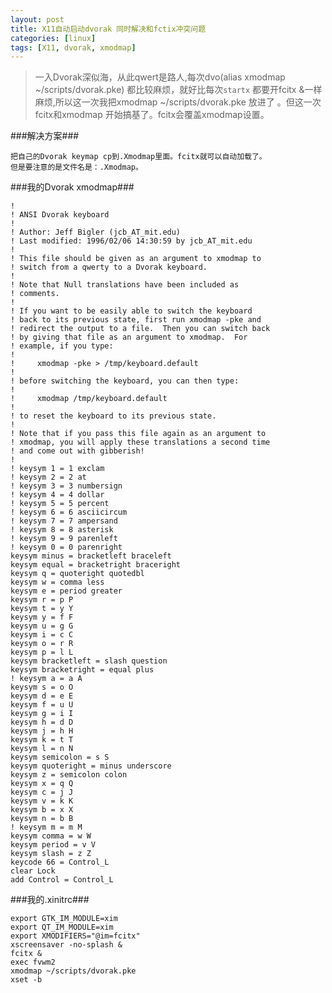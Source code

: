 ```yaml
---
layout: post
title: X11自动启动dvorak 同时解决和fctix冲突问题
categories: [linux]
tags: [X11, dvorak, xmodmap]
---
```


>一入Dvorak深似海，从此qwert是路人,每次dvo(alias xmodmap ~/scripts/dvorak.pke) 
都比较麻烦，就好比每次`startx` 都要开fcitx &一样麻烦,所以这一次我把xmodmap ~/scripts/dvorak.pke 放进了 。但这一次fcitx和xmodmap
开始搞基了。fcitx会覆盖xmodmap设置。

###解决方案###
    
    把自己的Dvorak keymap cp到.Xmodmap里面。fcitx就可以自动加载了。
    但是要注意的是文件名是：.Xmodmap。

###我的Dvorak xmodmap###

    !
    ! ANSI Dvorak keyboard
    !
    ! Author: Jeff Bigler (jcb_AT_mit.edu)
    ! Last modified: 1996/02/06 14:30:59 by jcb_AT_mit.edu
    ! 
    ! This file should be given as an argument to xmodmap to
    ! switch from a qwerty to a Dvorak keyboard.
    !
    ! Note that Null translations have been included as
    ! comments.
    ! 
    ! If you want to be easily able to switch the keyboard
    ! back to its previous state, first run xmodmap -pke and
    ! redirect the output to a file.  Then you can switch back
    ! by giving that file as an argument to xmodmap.  For
    ! example, if you type:
    !
    !     xmodmap -pke > /tmp/keyboard.default
    !
    ! before switching the keyboard, you can then type:
    !
    !     xmodmap /tmp/keyboard.default
    !
    ! to reset the keyboard to its previous state.
    !
    ! Note that if you pass this file again as an argument to
    ! xmodmap, you will apply these translations a second time
    ! and come out with gibberish!
    !
    ! keysym 1 = 1 exclam
    ! keysym 2 = 2 at
    ! keysym 3 = 3 numbersign
    ! keysym 4 = 4 dollar
    ! keysym 5 = 5 percent
    ! keysym 6 = 6 asciicircum
    ! keysym 7 = 7 ampersand
    ! keysym 8 = 8 asterisk
    ! keysym 9 = 9 parenleft
    ! keysym 0 = 0 parenright
    keysym minus = bracketleft braceleft
    keysym equal = bracketright braceright
    keysym q = quoteright quotedbl
    keysym w = comma less
    keysym e = period greater
    keysym r = p P
    keysym t = y Y
    keysym y = f F
    keysym u = g G
    keysym i = c C
    keysym o = r R
    keysym p = l L
    keysym bracketleft = slash question
    keysym bracketright = equal plus
    ! keysym a = a A
    keysym s = o O
    keysym d = e E
    keysym f = u U
    keysym g = i I
    keysym h = d D
    keysym j = h H
    keysym k = t T
    keysym l = n N
    keysym semicolon = s S
    keysym quoteright = minus underscore
    keysym z = semicolon colon
    keysym x = q Q
    keysym c = j J
    keysym v = k K
    keysym b = x X
    keysym n = b B
    ! keysym m = m M
    keysym comma = w W
    keysym period = v V
    keysym slash = z Z
    keycode 66 = Control_L
    clear Lock
    add Control = Control_L

###我的.xinitrc###
    
    export GTK_IM_MODULE=xim
    export QT_IM_MODULE=xim
    export XMODIFIERS="@im=fcitx"
    xscreensaver -no-splash &
    fcitx &
    exec fvwm2
    xmodmap ~/scripts/dvorak.pke
    xset -b

